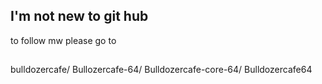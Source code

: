 ## I'm not new to git hub
to follow mw please go to 
## 
bulldozercafe/
Bullozercafe-64/
Bulldozercafe-core-64/
Bulldozercafe64
